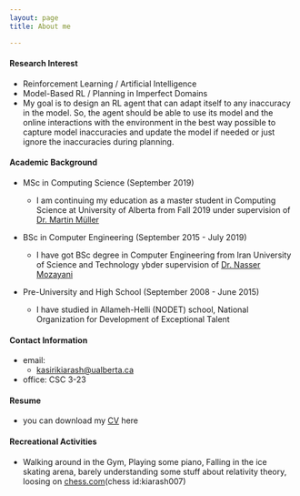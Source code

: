 ```yaml
---
layout: page
title: About me

---
```


#### Research Interest
* Reinforcement Learning / Artificial Intelligence
* Model-Based RL / Planning in Imperfect Domains
* My goal is to design an RL agent that can adapt itself to any inaccuracy in the model. So, the agent should be able to use its model and the online interactions with the environment in the best way possible to capture model inaccuracies and update the model if needed or just ignore the inaccuracies during planning.

#### Academic Background

* MSc in Computing Science (September 2019)
  - I am continuing my education as a master student in Computing Science at University of Alberta from Fall 2019 under supervision of [Dr. Martin Müller](https://webdocs.cs.ualberta.ca/~mmueller/)
  
* BSc in Computer Engineering (September 2015 - July 2019) 
  - I have got BSc degree in Computer Engineering from Iran University of Science and Technology ybder supervision of [Dr. Nasser Mozayani](https://scholar.google.com/citations?user=LAAM5tEAAAAJ&hl=en)
  
* Pre-University and High School (September 2008 - June 2015)
  - I have studied in Allameh-Helli (NODET) school, National Organization for Development of Exceptional Talent

  
#### Contact Information

* email: 
  - <kasirikiarash@ualberta.ca>
* office: CSC 3-23

#### Resume
* you can download my [CV](https://kiarashk76.github.io/docs/CV.pdf) here


#### Recreational Activities
* Walking around in the Gym, Playing some piano, Falling in the ice skating arena, barely understanding some stuff about relativity theory, loosing on [chess.com](chess.com)(chess id:kiarash007)
